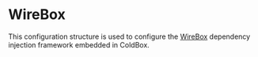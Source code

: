 # WireBox

This configuration structure is used to configure the [WireBox](http://wiki.coldbox.org/wiki/WireBox.cfm) dependency injection framework embedded in ColdBox. 
